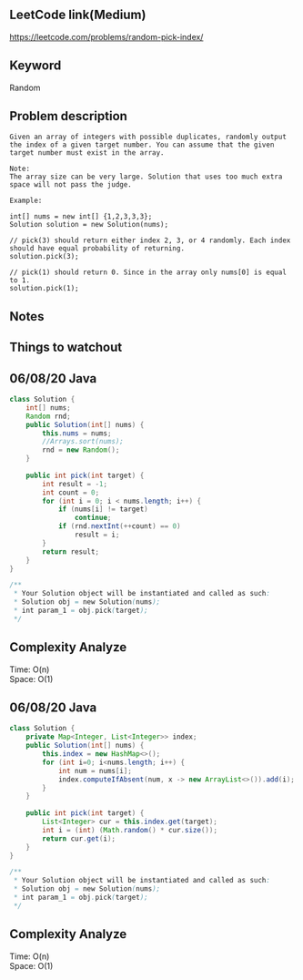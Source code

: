 ## LeetCode link(Medium)
https://leetcode.com/problems/random-pick-index/

## Keyword
Random

## Problem description
```
Given an array of integers with possible duplicates, randomly output the index of a given target number. You can assume that the given target number must exist in the array.

Note:
The array size can be very large. Solution that uses too much extra space will not pass the judge.

Example:

int[] nums = new int[] {1,2,3,3,3};
Solution solution = new Solution(nums);

// pick(3) should return either index 2, 3, or 4 randomly. Each index should have equal probability of returning.
solution.pick(3);

// pick(1) should return 0. Since in the array only nums[0] is equal to 1.
solution.pick(1);
```



## Notes


## Things to watchout

## 06/08/20 Java

```java
class Solution {
    int[] nums;   
    Random rnd;
    public Solution(int[] nums) {
        this.nums = nums;
        //Arrays.sort(nums);
        rnd = new Random();
    }
    
    public int pick(int target) {
        int result = -1;
        int count = 0;
        for (int i = 0; i < nums.length; i++) {
            if (nums[i] != target)
                continue;
            if (rnd.nextInt(++count) == 0)
                result = i;
        }
        return result;
    }
}

/**
 * Your Solution object will be instantiated and called as such:
 * Solution obj = new Solution(nums);
 * int param_1 = obj.pick(target);
 */

```
## Complexity Analyze
Time: O(n)       \
Space: O(1)


## 06/08/20 Java

```java
class Solution {
    private Map<Integer, List<Integer>> index;
    public Solution(int[] nums) {
        this.index = new HashMap<>();
        for (int i=0; i<nums.length; i++) {
            int num = nums[i];
            index.computeIfAbsent(num, x -> new ArrayList<>()).add(i);
        }
    }
    
    public int pick(int target) {
        List<Integer> cur = this.index.get(target);
        int i = (int) (Math.random() * cur.size());
        return cur.get(i);
    }
}

/**
 * Your Solution object will be instantiated and called as such:
 * Solution obj = new Solution(nums);
 * int param_1 = obj.pick(target);
 */
 ```
 ## Complexity Analyze
Time: O(n)       \
Space: O(1)